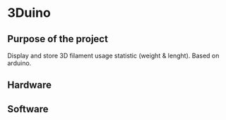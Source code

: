 # 3Duino

## Purpose of the project
Display and store 3D filament usage statistic (weight & lenght).
Based on arduino.
## Hardware

## Software